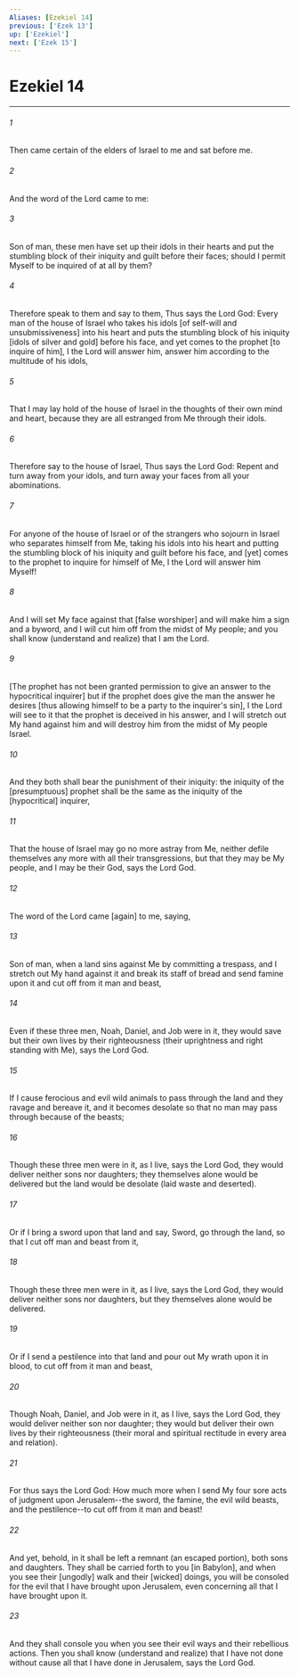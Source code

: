 ```yaml
---
Aliases: [Ezekiel 14]
previous: ['Ezek 13']
up: ['Ezekiel']
next: ['Ezek 15']
---
```

# Ezekiel 14

***


###### 1 


Then came certain of the elders of Israel to me and sat before me. 


###### 2 


And the word of the Lord came to me: 


###### 3 


Son of man, these men have set up their idols in their hearts and put the stumbling block of their iniquity and guilt before their faces; should I permit Myself to be inquired of at all by them? 


###### 4 


Therefore speak to them and say to them, Thus says the Lord God: Every man of the house of Israel who takes his idols [of self-will and unsubmissiveness] into his heart and puts the stumbling block of his iniquity [idols of silver and gold] before his face, and yet comes to the prophet [to inquire of him], I the Lord will answer him, answer him according to the multitude of his idols, 


###### 5 


That I may lay hold of the house of Israel in the thoughts of their own mind and heart, because they are all estranged from Me through their idols. 


###### 6 


Therefore say to the house of Israel, Thus says the Lord God: Repent and turn away from your idols, and turn away your faces from all your abominations. 


###### 7 


For anyone of the house of Israel or of the strangers who sojourn in Israel who separates himself from Me, taking his idols into his heart and putting the stumbling block of his iniquity and guilt before his face, and [yet] comes to the prophet to inquire for himself of Me, I the Lord will answer him Myself! 


###### 8 


And I will set My face against that [false worshiper] and will make him a sign and a byword, and I will cut him off from the midst of My people; and you shall know (understand and realize) that I am the Lord. 


###### 9 


[The prophet has not been granted permission to give an answer to the hypocritical inquirer] but if the prophet does give the man the answer he desires [thus allowing himself to be a party to the inquirer's sin], I the Lord will see to it that the prophet is deceived in his answer, and I will stretch out My hand against him and will destroy him from the midst of My people Israel. 


###### 10 


And they both shall bear the punishment of their iniquity: the iniquity of the [presumptuous] prophet shall be the same as the iniquity of the [hypocritical] inquirer, 


###### 11 


That the house of Israel may go no more astray from Me, neither defile themselves any more with all their transgressions, but that they may be My people, and I may be their God, says the Lord God. 


###### 12 


The word of the Lord came [again] to me, saying, 


###### 13 


Son of man, when a land sins against Me by committing a trespass, and I stretch out My hand against it and break its staff of bread and send famine upon it and cut off from it man and beast, 


###### 14 


Even if these three men, Noah, Daniel, and Job were in it, they would save but their own lives by their righteousness (their uprightness and right standing with Me), says the Lord God. 


###### 15 


If I cause ferocious and evil wild animals to pass through the land and they ravage and bereave it, and it becomes desolate so that no man may pass through because of the beasts; 


###### 16 


Though these three men were in it, as I live, says the Lord God, they would deliver neither sons nor daughters; they themselves alone would be delivered but the land would be desolate (laid waste and deserted). 


###### 17 


Or if I bring a sword upon that land and say, Sword, go through the land, so that I cut off man and beast from it, 


###### 18 


Though these three men were in it, as I live, says the Lord God, they would deliver neither sons nor daughters, but they themselves alone would be delivered. 


###### 19 


Or if I send a pestilence into that land and pour out My wrath upon it in blood, to cut off from it man and beast, 


###### 20 


Though Noah, Daniel, and Job were in it, as I live, says the Lord God, they would deliver neither son nor daughter; they would but deliver their own lives by their righteousness (their moral and spiritual rectitude in every area and relation). 


###### 21 


For thus says the Lord God: How much more when I send My four sore acts of judgment upon Jerusalem--the sword, the famine, the evil wild beasts, and the pestilence--to cut off from it man and beast! 


###### 22 


And yet, behold, in it shall be left a remnant (an escaped portion), both sons and daughters. They shall be carried forth to you [in Babylon], and when you see their [ungodly] walk and their [wicked] doings, you will be consoled for the evil that I have brought upon Jerusalem, even concerning all that I have brought upon it. 


###### 23 


And they shall console you when you see their evil ways and their rebellious actions. Then you shall know (understand and realize) that I have not done without cause all that I have done in Jerusalem, says the Lord God.

